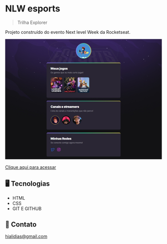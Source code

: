 # NLW esports 

> Trilha Explorer

Projeto construído do evento Next level Week da Rocketseat.

![preview](./preview/.github.png)

[Clique aqui para acessar](https://Hialii.github.io/NLW/)

##  🖥 Tecnologias

- HTML
- CSS
- GIT E GITHUB

##  💜 Contato 

hialidias@gmail.com